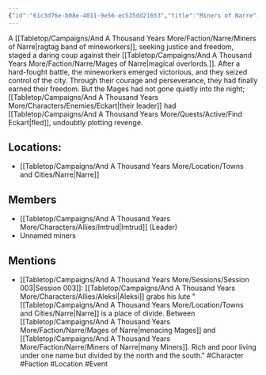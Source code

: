 ```yaml
---
{"id":"61c3d76e-b08e-4011-9e56-ec535dd21653","title":"Miners of Narre","description":"A ragtag band of mineworkers, seeking justice and freedom, staged a daring coup against the magical overlords.","publish":true,"date_created":"Tuesday, February 28th 2023, 1:26:59 pm","date_modified":"Saturday, April 13th 2024, 11:44:56 pm","cssclasses":["mado-heading"],"path":"Tabletop/Campaigns/And A Thousand Years More/Faction/Narre/Miners of Narre.md","permalink":"/tabletop/campaigns/and-a-thousand-years-more/faction/narre/miners-of-narre/","PassFrontmatter":true}
---
```



A [[Tabletop/Campaigns/And A Thousand Years More/Faction/Narre/Miners of Narre\|ragtag band of mineworkers]], seeking justice and freedom, staged a daring coup against their [[Tabletop/Campaigns/And A Thousand Years More/Faction/Narre/Mages of Narre\|magical overlords.]]. After a hard-fought battle, the mineworkers emerged victorious, and they seized control of the city. Through their courage and perseverance, they had finally earned their freedom. But the Mages had not gone quietly into the night; [[Tabletop/Campaigns/And A Thousand Years More/Characters/Enemies/Eckart\|their leader]] had [[Tabletop/Campaigns/And A Thousand Years More/Quests/Active/Find Eckart\|fled]], undoubtly plotting revenge.

## Locations:

- [[Tabletop/Campaigns/And A Thousand Years More/Location/Towns and Cities/Narre\|Narre]]

## Members

- [[Tabletop/Campaigns/And A Thousand Years More/Characters/Allies/Imtrud\|Imtrud]] (Leader)
- Unnamed miners

## Mentions

- [[Tabletop/Campaigns/And A Thousand Years More/Sessions/Session 003\|Session 003]]: [[Tabletop/Campaigns/And A Thousand Years More/Characters/Allies/Aleksi\|Aleksi]] grabs his lute "[[Tabletop/Campaigns/And A Thousand Years More/Location/Towns and Cities/Narre\|Narre]] is a place of divide. Between [[Tabletop/Campaigns/And A Thousand Years More/Faction/Narre/Mages of Narre\|menacing Mages]] and [[Tabletop/Campaigns/And A Thousand Years More/Faction/Narre/Miners of Narre\|many Miners]]. Rich and poor living under one name but divided by the north and the south." #Character #Faction #Location #Event

